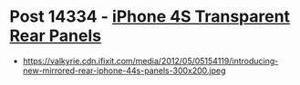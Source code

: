 # Post 14334 - [iPhone 4S Transparent Rear Panels](https://www.ifixit.com/News/14334/iphone-4s-transparent-rear-panels)

- https://valkyrie.cdn.ifixit.com/media/2012/05/05154119/introducing-new-mirrored-rear-iphone-44s-panels-300x200.jpeg
